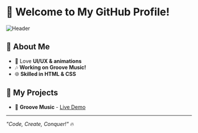 # 🚀 Welcome to My GitHub Profile!

![Header](https://readme-typing-svg.herokuapp.com?font=Fira+Code&size=30&pause=1000&color=F7B42C&width=600&lines=Hey!+I'm+Vedant;Welcome+to+my+GitHub!;Exploring+the+World+of+Web+Design!+💻)

## 🌟 About Me

- 🎨 Love **UI/UX & animations**
- 🎶 **Working on Groove Music!**
- 🌐 **Skilled in HTML & CSS**

## 🚀 My Projects

- 🎵 **Groove Music** - [Live Demo](#)

---

_"Code, Create, Conquer!"_ 🔥

